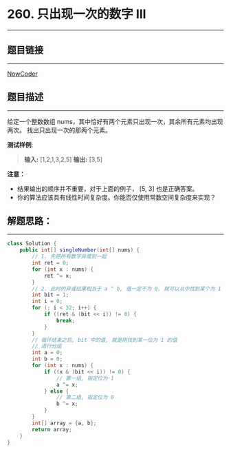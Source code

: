 
# 260. 只出现一次的数字 III

---
## 题目链接
---
<a href="https://leetcode-cn.com/problems/single-number-iii/">NowCoder</a>

## 题目描述
---
给定一个整数数组 nums，其中恰好有两个元素只出现一次，其余所有元素均出现两次。 找出只出现一次的那两个元素。

**测试样例**:

>**输入:** [1,2,1,3,2,5]
**输出:** [3,5]

**注意：**

* 结果输出的顺序并不重要，对于上面的例子， [5, 3] 也是正确答案。
* 你的算法应该具有线性时间复杂度。你能否仅使用常数空间复杂度来实现？


## 解题思路：
---

```java
class Solution {
    public int[] singleNumber(int[] nums) {
        // 1. 先把所有数字异或到一起
        int ret = 0;
        for (int x : nums) {
            ret ^= x;
        }
        // 2. 此时的异或结果相当于 a ^ b, 值一定不为 0. 就可以从中找到某个为 1 的 bit 位
        int bit = 1;
        int i = 0;
        for (; i < 32; i++) {
            if ((ret & (bit << i)) != 0) {
                break;
            }
        }
        // 循环结束之后, bit 中的值, 就是刚找到某一位为 1 的值
        // 进行分组
        int a = 0;
        int b = 0;
        for (int x : nums) {
            if ((x & (bit << i)) != 0) {
                // 第一组, 指定位为 1
                a ^= x;
            } else {
                // 第二组, 指定位为 0
                b ^= x;
            }
        }
        int[] array = {a, b};
        return array;
    }
}
```

